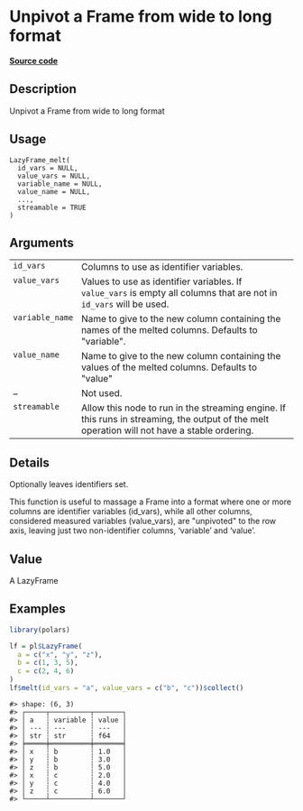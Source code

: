 

# Unpivot a Frame from wide to long format

[**Source code**](https://github.com/pola-rs/r-polars/tree/main/R/lazyframe__lazy.R#L1478)

## Description

Unpivot a Frame from wide to long format

## Usage

<pre><code class='language-R'>LazyFrame_melt(
  id_vars = NULL,
  value_vars = NULL,
  variable_name = NULL,
  value_name = NULL,
  ...,
  streamable = TRUE
)
</code></pre>

## Arguments

<table>
<tr>
<td style="white-space: nowrap; font-family: monospace; vertical-align: top">
<code id="id_vars">id_vars</code>
</td>
<td>
Columns to use as identifier variables.
</td>
</tr>
<tr>
<td style="white-space: nowrap; font-family: monospace; vertical-align: top">
<code id="value_vars">value_vars</code>
</td>
<td>
Values to use as identifier variables. If <code>value_vars</code> is
empty all columns that are not in <code>id_vars</code> will be used.
</td>
</tr>
<tr>
<td style="white-space: nowrap; font-family: monospace; vertical-align: top">
<code id="variable_name">variable_name</code>
</td>
<td>
Name to give to the new column containing the names of the melted
columns. Defaults to "variable".
</td>
</tr>
<tr>
<td style="white-space: nowrap; font-family: monospace; vertical-align: top">
<code id="value_name">value_name</code>
</td>
<td>
Name to give to the new column containing the values of the melted
columns. Defaults to "value"
</td>
</tr>
<tr>
<td style="white-space: nowrap; font-family: monospace; vertical-align: top">
<code id="...">…</code>
</td>
<td>
Not used.
</td>
</tr>
<tr>
<td style="white-space: nowrap; font-family: monospace; vertical-align: top">
<code id="streamable">streamable</code>
</td>
<td>
Allow this node to run in the streaming engine. If this runs in
streaming, the output of the melt operation will not have a stable
ordering.
</td>
</tr>
</table>

## Details

Optionally leaves identifiers set.

This function is useful to massage a Frame into a format where one or
more columns are identifier variables (id_vars), while all other
columns, considered measured variables (value_vars), are "unpivoted" to
the row axis, leaving just two non-identifier columns, ‘variable’ and
‘value’.

## Value

A LazyFrame

## Examples

``` r
library(polars)

lf = pl$LazyFrame(
  a = c("x", "y", "z"),
  b = c(1, 3, 5),
  c = c(2, 4, 6)
)
lf$melt(id_vars = "a", value_vars = c("b", "c"))$collect()
```

    #> shape: (6, 3)
    #> ┌─────┬──────────┬───────┐
    #> │ a   ┆ variable ┆ value │
    #> │ --- ┆ ---      ┆ ---   │
    #> │ str ┆ str      ┆ f64   │
    #> ╞═════╪══════════╪═══════╡
    #> │ x   ┆ b        ┆ 1.0   │
    #> │ y   ┆ b        ┆ 3.0   │
    #> │ z   ┆ b        ┆ 5.0   │
    #> │ x   ┆ c        ┆ 2.0   │
    #> │ y   ┆ c        ┆ 4.0   │
    #> │ z   ┆ c        ┆ 6.0   │
    #> └─────┴──────────┴───────┘
